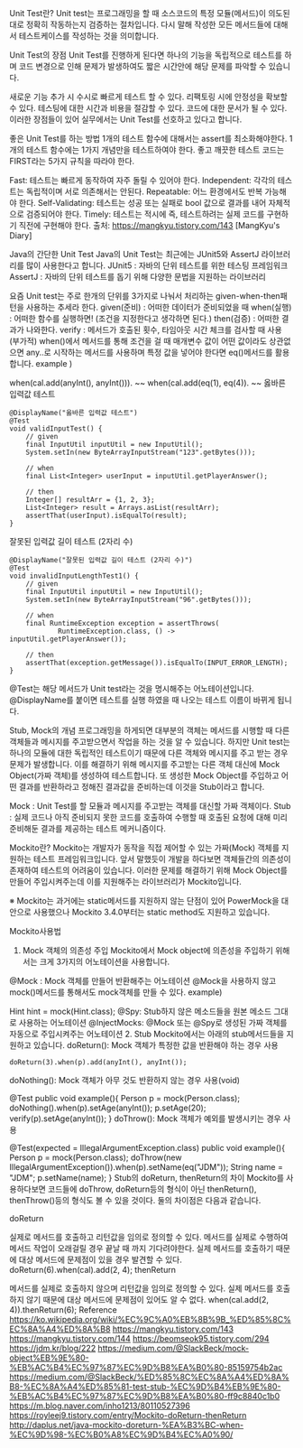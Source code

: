 Unit Test란?
Unit test는 프로그래밍을 할 때 소스코드의 특정 모듈(메서드)이 의도된 대로 정확히 작동하는지 검증하는 절차입니다. 다시 말해 작성한 모든 메서드들에 대해서 테스트케이스를 작성하는 것을 의미합니다.

Unit Test의 장점
Unit Test를 진행하게 된다면 하나의 기능을 독립적으로 테스트를 하며 코드 변경으로 인해 문제가 발생하여도 짧은 시간안에 해당 문제를 파악할 수 있습니다.

새로운 기능 추가 시 수시로 빠르게 테스트 할 수 있다.
리팩토링 시에 안정성을 확보할 수 있다.
테스팅에 대한 시간과 비용을 절감할 수 있다.
코드에 대한 문서가 될 수 있다.
이러한 장점들이 있어 실무에서는 Unit Test를 선호하고 있다고 합니다.

좋은 Unit Test를 하는 방법
1개의 테스트 함수에 대해서는 assert를 최소화해야한다.
1개의 테스트 함수에는 1가지 개념만을 테스트하여야 한다.
좋고 깨끗한 테스트 코드는 FIRST라는 5가지 규칙을 따라야 한다.

Fast: 테스트는 빠르게 동작하여 자주 돌릴 수 있어야 한다.
Independent: 각각의 테스트는 독립적이며 서로 의존해서는 안된다.
Repeatable: 어느 환경에서도 반복 가능해야 한다.
Self-Validating: 테스트는 성공 또는 실패로 bool 값으로 결과를 내어 자체적으로 검증되어야 한다.
Timely: 테스트는 적시에 즉, 테스트하려는 실제 코드를 구현하기 직전에 구현해야 한다.
출처: https://mangkyu.tistory.com/143 [MangKyu's Diary]

Java의 간단한 Unit Test
Java의 Unit Test는 최근에는 JUnit5와 AssertJ 라이브러리를 많이 사용한다고 합니다.
JUnit5 : 자바의 단위 테스트를 위한 테스팅 프레임워크
AssertJ : 자바의 단위 테스트를 돕기 위해 다양한 문법을 지원하는 라이브러리

요즘 Unit test는 주로 한개의 단위를 3가지로 나눠서 처리하는 given-when-then패턴을 사용하는 추세라 한다.
given(준비) : 어떠한 데이터가 준비되었을 때
when(실행) : 어떠한 함수를 실행하면! (조건을 지정한다고 생각하면 된다.)
then(검증) : 어떠한 결과가 나와한다.
verify : 메서드가 호출된 횟수, 타임아웃 시간 체크를 검사할 때 사용 (부가적)
when()에서 메서드를 통해 조건을 걸 때 매개변수 값이 어떤 값이라도 상관없으면 any..로 시작하는 메서드를 사용하며 특정 값을 넣어야 한다면 eq()메서드를 활용합니다. example )

when(cal.add(anyInt(), anyInt())). ~~
when(cal.add(eq(1), eq(4)). ~~
옳바른 입력값 테스트

    @DisplayName("옳바른 입력값 테스트")
    @Test
    void validInputTest() {
        // given
        final InputUtil inputUtil = new InputUtil();
        System.setIn(new ByteArrayInputStream("123".getBytes()));

        // when
        final List<Integer> userInput = inputUtil.getPlayerAnswer();

        // then
        Integer[] resultArr = {1, 2, 3};
        List<Integer> result = Arrays.asList(resultArr);
        assertThat(userInput).isEqualTo(result);
    }
잘못된 입력값 길이 테스트 (2자리 수)

    @DisplayName("잘못된 입력값 길이 테스트 (2자리 수)")
    @Test
    void invalidInputLengthTest1() {
        // given
        final InputUtil inputUtil = new InputUtil();
        System.setIn(new ByteArrayInputStream("96".getBytes()));

        // when
        final RuntimeException exception = assertThrows(
                RuntimeException.class, () -> inputUtil.getPlayerAnswer());

        // then
        assertThat(exception.getMessage()).isEqualTo(INPUT_ERROR_LENGTH);
    }
@Test는 해당 메서드가 Unit test라는 것을 명시해주는 어노테이션입니다. @DisplayName를 붙이면 테스트를 실행 하였을 때 나오는 테스트 이름이 바뀌게 됩니다. 

Stub, Mock의 개념
프로그래밍을 하게되면 대부분의 객체는 메서드를 시행할 때 다른 객체들과 메시지를 주고받으면서 작업을 하는 것을 알 수 있습니다. 하지만 Unit test는 하나의 모듈에 대한 독립적인 테스트이기 때문에 다른 객체와 메시지를 주고 받는 경우 문제가 발생합니다. 이를 해결하기 위해 메시지를 주고받는 다른 객체 대신에 Mock Object(가짜 객체)를 생성하여 테스트합니다. 또 생성한 Mock Object를 주입하고 어떤 결과를 반환하라고 정해진 결과값을 준비하는데 이것을 Stub이라고 합니다.

Mock : Unit Test를 할 모듈과 메시지를 주고받는 객체를 대신할 가짜 객체이다. Stub : 실제 코드나 아직 준비되지 못한 코드를 호출하여 수행할 때 호출된 요청에 대해 미리 준비해둔 결과를 제공하는 테스트 메커니즘이다.

Mockito란?
Mockito는 개발자가 동작을 직접 제어할 수 있는 가짜(Mock) 객체를 지원하는 테스트 프레임워크입니다. 앞서 말했듯이 개발을 하다보면 객체들간의 의존성이 존재하여 테스트의 어려움이 있습니다. 이러한 문제를 해결하기 위해 Mock Object를 만들어 주입시켜주는데 이를 지원해주는 라이브러리가 Mockito입니다.

※ Mockito는 과거에는 static메서드를 지원하지 않는 단점이 있어 PowerMock을 대안으로 사용했으나 Mockito 3.4.0부터는 static method도 지원하고 있습니다.

Mockito사용법
1. Mock 객체의 의존성 주입
Mockito에서 Mock object에 의존성을 주입하기 위해서는 크게 3가지의 어노테이션을 사용합니다.

@Mock : Mock 객체를 만들어 반환해주는 어노테이션
@Mock을 사용하지 않고 mock()메서드를 통해서도 mock객체를 만들 수 있다. example)

Hint hint = mock(Hint.class);
@Spy: Stub하지 않은 메소드들을 원본 메소드 그대로 사용하는 어노테이션
@InjectMocks: @Mock 또는 @Spy로 생성된 가짜 객체를 자동으로 주입시켜주는 어노테이션
2. Stub
Mockito에서는 아래의 stub메서드들을 지원하고 있습니다. doReturn(): Mock 객체가 특정한 값을 반환해야 하는 경우 사용

    doReturn(3).when(p).add(anyInt(), anyInt());
doNothing(): Mock 객체가 아무 것도 반환하지 않는 경우 사용(void)

@Test
public void example(){
    Person p = mock(Person.class);
    doNothing().when(p).setAge(anyInt());
    p.setAge(20);
    verify(p).setAge(anyInt());
}
doThrow(): Mock 객체가 예외를 발생시키는 경우 사용

@Test(expected = IllegalArgumentException.class)
public void example(){
    Person p = mock(Person.class);
    doThrow(new IllegalArgumentException()).when(p).setName(eq("JDM"));
    String name = "JDM";
    p.setName(name);
}
Stub의 doReturn, thenReturn의 차이
Mockito를 사용하다보면 코드들에 doThrow, doReturn등의 형식이 아닌 thenReturn(), thenThrow()등의 형식도 볼 수 있을 것이다. 둘의 차이점은 다음과 같습니다.

doReturn

실제로 메서드를 호출하고 리턴값을 임의로 정의할 수 있다.
메서드를 실제로 수행하여 메서드 작업이 오래걸릴 경우 끝날 때 까지 기다려야한다.
실제 메서드를 호출하기 때문에 대상 메서드에 문제점이 있을 경우 발견할 수 있다.
doReturn(6).when(cal).add(2, 4);
thenReturn

메서드를 실제로 호출하지 않으며 리턴값을 임의로 정의할 수 있다.
실제 메서드를 호출하지 않기 때문에 대상 메서드에 문제점이 있어도 알 수 없다.
when(cal.add(2, 4)).thenReturn(6); 
Reference
https://ko.wikipedia.org/wiki/%EC%9C%A0%EB%8B%9B_%ED%85%8C%EC%8A%A4%ED%8A%B8
https://mangkyu.tistory.com/143
https://mangkyu.tistory.com/144
https://beomseok95.tistory.com/294
https://jdm.kr/blog/222
https://medium.com/@SlackBeck/mock-object%EB%9E%80-%EB%AC%B4%EC%97%87%EC%9D%B8%EA%B0%80-85159754b2ac
https://medium.com/@SlackBeck/%ED%85%8C%EC%8A%A4%ED%8A%B8-%EC%8A%A4%ED%85%81-test-stub-%EC%9D%B4%EB%9E%80-%EB%AC%B4%EC%97%87%EC%9D%B8%EA%B0%80-ff9c8840c1b0
https://m.blog.naver.com/inho1213/80110527396
https://royleej9.tistory.com/entry/Mockito-doReturn-thenReturn
http://daplus.net/java-mockito-doreturn-%EA%B3%BC-when-%EC%9D%98-%EC%B0%A8%EC%9D%B4%EC%A0%90/
